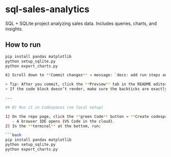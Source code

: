 # sql-sales-analytics
SQL + SQLite project analyzing sales data. Includes queries, charts, and insights.
## How to run
```bash
pip install pandas matplotlib
python setup_sqlite.py
python export_charts.py

6) Scroll down to **Commit changes** → message: `docs: add run steps and insights` → **Commit changes**.

> Tip: After you commit, click the **Preview** tab in the README editor next time to check formatting.  
> If the code block doesn’t render, make sure the backticks are exactly as shown above (three backticks before and after).

---

## B) Run it in Codespaces (no local setup)

1) On the repo page, click the **green Code** button → **Create codespace on main**.  
   - A browser IDE opens (VS Code in the cloud).  
2) In the **terminal** at the bottom, run:

```bash
pip install pandas matplotlib
python setup_sqlite.py
python export_charts.py
